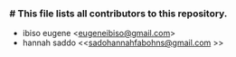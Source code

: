 ###  # This file lists all contributors to this repository.


- ibiso eugene <<eugeneibiso@gmail.com>>
- hannah saddo <<sadohannahfabohns@gmail.com >>